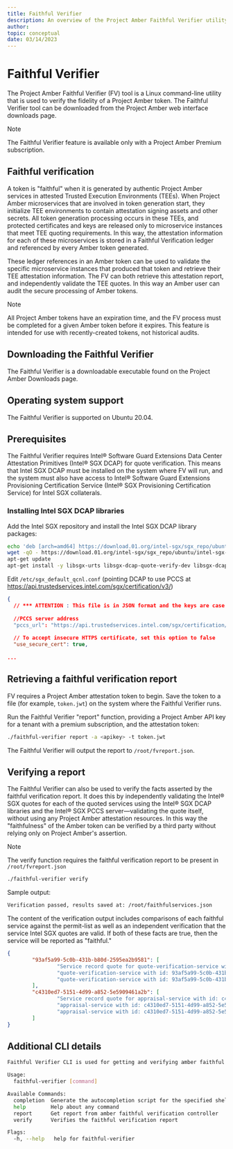 ```yaml
---
title: Faithful Verifier
description: An overview of the Project Amber Faithful Verifier utility.
author:
topic: conceptual
date: 03/14/2023
---
```


# Faithful Verifier

The Project Amber Faithful Verifier (FV) tool is a Linux command-line utility that is used to verify the fidelity of a Project Amber token. The Faithful Verifier tool can be downloaded from the Project Amber web interface downloads page.

> [!NOTE]
> The Faithful Verifier feature is available only with a Project Amber Premium subscription.

## Faithful verification

A token is "faithful" when it is generated by authentic Project Amber services in attested Trusted Execution Environments (TEEs). When Project Amber microservices that are involved in token generation start, they initialize TEE environments to contain attestation signing assets and other secrets. All token generation processing occurs in these TEEs, and protected certificates and keys are released only to microservice instances that meet TEE quoting requirements. In this way, the attestation information for each of these microservices is stored in a Faithful Verification ledger and referenced by every Amber token generated.

These ledger references in an Amber token can be used to validate the specific microservice instances that produced that token and retrieve their TEE attestation information. The FV can both retrieve this attestation report, and independently validate the TEE quotes. In this way an Amber user can audit the secure processing of Amber tokens.

> [!NOTE]
> All Project Amber tokens have an expiration time, and the FV process must be completed for a given Amber token before it expires. This feature is intended for use with recently-created tokens, not historical audits.

## Downloading the Faithful Verifier

The Faithful Verifier is a downloadable executable found on the Project Amber Downloads page.

## Operating system support

The Faithful Verifier is supported on Ubuntu 20.04.

## Prerequisites

The Faithful Verifier requires  Intel® Software Guard Extensions Data Center Attestation Primitives (Intel® SGX DCAP) for quote verification. This means that Intel SGX DCAP must be installed on the system where FV will run, and the system must also have access to Intel® Software Guard Extensions Provisioning Certification Service (Intel® SGX Provisioning Certification Service) for Intel SGX collaterals.

### Installing Intel SGX DCAP libraries

Add the Intel SGX repository and install the Intel SGX DCAP library packages:

```bash
echo 'deb [arch=amd64] https://download.01.org/intel-sgx/sgx_repo/ubuntu focal main' > /etc/apt/sources.list.d/intel-sgx.list
wget -qO - https://download.01.org/intel-sgx/sgx_repo/ubuntu/intel-sgx-deb.key | apt-key add -
apt-get update
apt-get install -y libsgx-urts libsgx-dcap-quote-verify-dev libsgx-dcap-default-qpl
```
Edit `/etc/sgx_default_qcnl.conf` (pointing DCAP to use PCCS at https://api.trustedservices.intel.com/sgx/certification/v3/)

```json
{
  // *** ATTENTION : This file is in JSON format and the keys are case sensitive. Don't change them.
 
  //PCCS server address
  "pccs_url": "https://api.trustedservices.intel.com/sgx/certification/v3/",
 
  // To accept insecure HTTPS certificate, set this option to false
  "use_secure_cert": true,
 
...
```

## Retrieving a faithful verification report

FV requires a Project Amber attestation token to begin.  Save the token to a file (for example, `token.jwt`) on the system where the Faithful Verifier runs.

Run the Faithful Verifier "report" function, providing a Project Amber API key for a tenant with a premium subscription, and the attestation token:

```bash
./faithful-verifier report -a <apikey> -t token.jwt
```

The Faithful Verifier will output the report to `/root/fvreport.json`.

## Verifying a report

The Faithful Verifier can also be used to verify the facts asserted by the faithful verification report. It does this by independently validating the Intel® SGX quotes for each of the quoted services using the Intel® SGX DCAP libraries and the Intel® SGX PCCS server—validating the quote itself, without using any Project Amber attestation resources. In this way the "faithfulness" of the Amber token can be verified by a third party without relying only on Project Amber's assertion.  

> [!NOTE]
> The verify function requires the faithful verification report to be present in `/root/fvreport.json`

```bash
./faithful-verifier verify
```
Sample output:
```bash
Verification passed, results saved at: /root/faithfulservices.json
```
The content of the verification output includes comparisons of each faithful service against the permit-list as well as an independent verification that the service Intel SGX quotes are valid.  If both of these facts are true, then the service will be reported as "faithful."

```json
{
        "93af5a99-5c0b-431b-b80d-2595ea2b9581": [
                "Service record quote for quote-verification-service with id: 93af5a99-5c0b-431b-b80d-2595ea2b9581 is valid",
                "quote-verification-service with id: 93af5a99-5c0b-431b-b80d-2595ea2b9581 passed verification against permitlist",
                "quote-verification-service with id: 93af5a99-5c0b-431b-b80d-2595ea2b9581 is faithful"
        ],
        "c4310ed7-5151-4d99-a852-5e5909461a2b": [
                "Service record quote for appraisal-service with id: c4310ed7-5151-4d99-a852-5e5909461a2b is valid",
                "appraisal-service with id: c4310ed7-5151-4d99-a852-5e5909461a2b passed verification against permitlist",
                "appraisal-service with id: c4310ed7-5151-4d99-a852-5e5909461a2b is faithful"
        ]
}
```

## Additional CLI details

```bash
Faithful Verifier CLI is used for getting and verifying amber faithful services

Usage:
  faithful-verifier [command]

Available Commands:
  completion  Generate the autocompletion script for the specified shell
  help        Help about any command
  report      Get report from amber faithful verification controller
  verify      Verifies the faithful verification report

Flags:
  -h, --help   help for faithful-verifier
```
